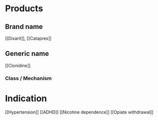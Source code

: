 # Products

## Brand name
[[Dixarit]], [[Catapres]]


## Generic name
[[Clonidine]]


### Class / Mechanism


# Indication
[[Hypertension]]
[[ADHD]]
[[Nicotine dependence]]
[[Opiate withdrawal]]